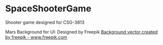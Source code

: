 # SpaceShooterGame
Shooter game designed for CSG-3813

Mars Background for UI: Designed by Freepik
<a href='https://www.freepik.com/vectors/background'>Background vector created by freepik - www.freepik.com</a>

